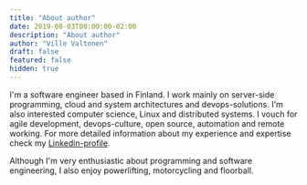 ```yaml
---
title: "About author"
date: 2019-08-03T00:00:00-02:00
description: "About author"
author: "Ville Valtonen"
draft: false
featured: false
hidden: true
---
```


I'm a software engineer based in Finland. I work mainly on server-side programming, cloud and system architectures and devops-solutions. I'm also interested computer science, Linux and distributed systems. I vouch for agile development, devops-culture, open source, automation and remote working. For more detailed information about my experience and expertise check my [Linkedin-profile](https://linkedin.com/in/valtonenville1).

Although I'm very enthusiastic about programming and software engineering, I also enjoy powerlifting, motorcycling and floorball.

